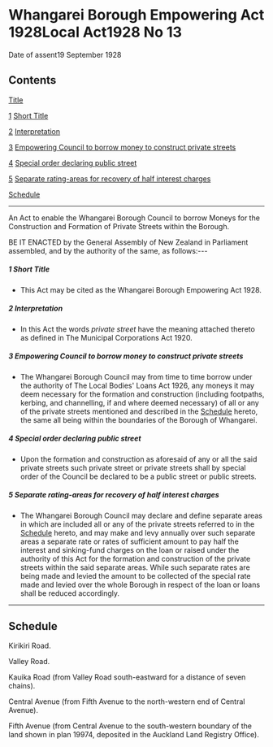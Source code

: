 # Whangarei Borough Empowering Act 1928Local Act1928 No 13

Date of assent19 September 1928

## Contents

[Title][0]

[1][1] [Short Title][1]

[2][2] [Interpretation][2]

[3][3] [Empowering Council to borrow money to construct private streets][3]

[4][4] [Special order declaring public street][4]

[5][5] [Separate rating-areas for recovery of half interest charges][5]

[Schedule][6]  
[][6]

---

An Act to enable the Whangarei Borough Council to borrow Moneys for the Construction and Formation of Private Streets within the Borough.

BE IT ENACTED by the General Assembly of New Zealand in Parliament assembled, and by the authority of the same, as follows:---

##### 1 Short Title
    
*   This Act may be cited as the Whangarei Borough Empowering Act 1928\.

##### 2 Interpretation
    
*   In this Act the words _private street_ have the meaning attached thereto as defined in The Municipal Corporations Act 1920\.

##### 3 Empowering Council to borrow money to construct private streets
    
*   The Whangarei Borough Council may from time to time borrow under the authority of The Local Bodies' Loans Act 1926, any moneys it may deem necessary for the formation and construction (including footpaths, kerbing, and channelling, if and where deemed necessary) of all or any of the private streets mentioned and described in the [Schedule][6] hereto, the same all being within the boundaries of the Borough of Whangarei.

##### 4 Special order declaring public street
    
*   Upon the formation and construction as aforesaid of any or all the said private streets such private street or private streets shall by special order of the Council be declared to be a public street or public streets.

##### 5 Separate rating-areas for recovery of half interest charges
    
*   The Whangarei Borough Council may declare and define separate areas in which are included all or any of the private streets referred to in the [Schedule][6] hereto, and may make and levy annually over such separate areas a separate rate or rates of sufficient amount to pay half the interest and sinking-fund charges on the loan or raised under the authority of this Act for the formation and construction of the private streets within the said separate areas. While such separate rates are being made and levied the amount to be collected of the special rate made and levied over the whole Borough in respect of the loan or loans shall be reduced accordingly.

---

## Schedule

Kirikiri Road.

Valley Road.

Kauika Road (from Valley Road south-eastward for a distance of seven chains).

Central Avenue (from Fifth Avenue to the north-western end of Central Avenue).

Fifth Avenue (from Central Avenue to the south-western boundary of the land shown in plan 19974, deposited in the Auckland Land Registry Office).

[0]: http://www.legislation.govt.nz/act/local/1928/0013/latest/whole.html#DLM45869
[1]: http://www.legislation.govt.nz/act/local/1928/0013/latest/whole.html#DLM45871
[2]: http://www.legislation.govt.nz/act/local/1928/0013/latest/whole.html#DLM45872
[3]: http://www.legislation.govt.nz/act/local/1928/0013/latest/whole.html#DLM45874
[4]: http://www.legislation.govt.nz/act/local/1928/0013/latest/whole.html#DLM45875
[5]: http://www.legislation.govt.nz/act/local/1928/0013/latest/whole.html#DLM45876
[6]: http://www.legislation.govt.nz/act/local/1928/0013/latest/whole.html#DLM45877